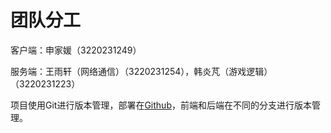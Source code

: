 # 团队分工

客户端：申家媛（3220231249）

服务端：王雨轩（网络通信）（3220231254），韩炎芃（游戏逻辑）（3220231223）

项目使用Git进行版本管理，部署在[Github](https://github.com/Rheinhauss/gambling_game)，前端和后端在不同的分支进行版本管理。